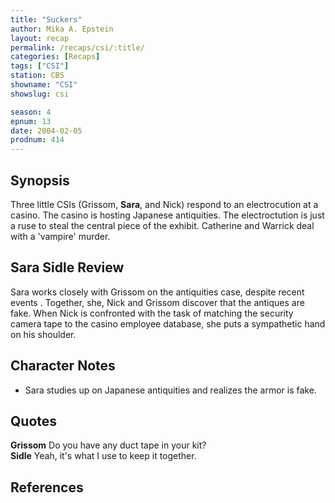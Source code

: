 ```yaml
---
title: "Suckers"
author: Mika A. Epstein
layout: recap
permalink: /recaps/csi/:title/
categories: [Recaps]
tags: ["CSI"]
station: CBS
showname: "CSI"
showslug: csi

season: 4  
epnum: 13
date: 2004-02-05
prodnum: 414  
---
```


## Synopsis

Three little CSIs (Grissom, **Sara**, and Nick) respond to an electrocution at a casino. The casino is hosting Japanese antiquities. The electroctution is just a ruse to steal the central piece of the exhibit. Catherine and Warrick deal with a 'vampire' murder.

## Sara Sidle Review

Sara works closely with Grissom on the antiquities case, despite recent events . Together, she, Nick and Grissom discover that the antiques are fake. When Nick is confronted with the task of matching the security camera tape to the casino employee database, she puts a sympathetic hand on his shoulder.

## Character Notes

* Sara studies up on Japanese antiquities and realizes the armor is fake.

## Quotes

**Grissom** Do you have any duct tape in your kit?  
**Sidle** Yeah, it's what I use to keep it together.

## References

<references/>